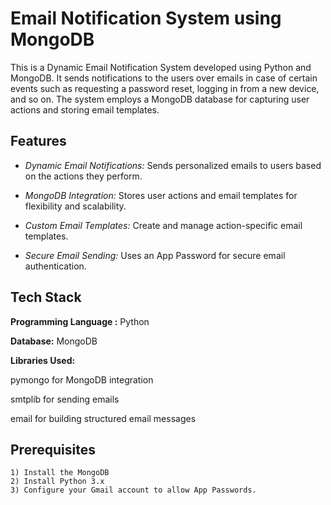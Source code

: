 # Email Notification System using MongoDB
This is a Dynamic Email Notification System developed using Python and MongoDB. It sends notifications to the users over emails in case of certain events such as requesting a password reset, logging in from a new device, and so on. The system employs a MongoDB database for capturing user actions and storing email templates.

## Features

- _Dynamic Email Notifications:_ Sends personalized emails to users based on the actions they perform.

- _MongoDB Integration:_ Stores user actions and email templates for flexibility and scalability.

- _Custom Email Templates:_ Create and manage action-specific email templates.

- _Secure Email Sending:_ Uses an App Password for secure email authentication.

## Tech Stack

**Programming Language :** Python

**Database:** MongoDB

**Libraries Used:**

pymongo for MongoDB integration

smtplib for sending emails

email for building structured email messages
## Prerequisites
    1) Install the MongoDB 
    2) Install Python 3.x 
    3) Configure your Gmail account to allow App Passwords.
